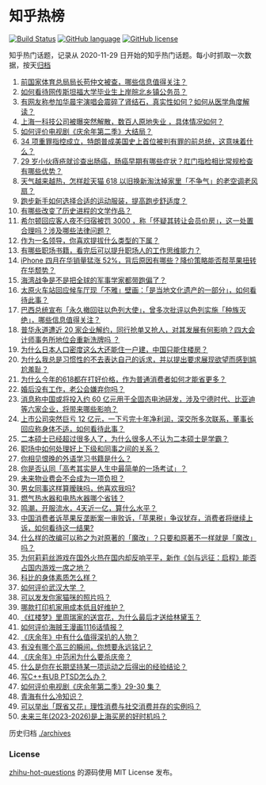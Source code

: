 # 知乎热榜
[![Build Status](https://github.com/ToWeLong/zhihu-hot-questions/workflows/CI/badge.svg)](https://github.com/ToWeLong/zhihu-hot-questions/actions)
[![GitHub language](https://img.shields.io/badge/language-golang-orange.svg)](https://golang.org/)
[![GitHub license](https://img.shields.io/github/license/ToWeLong/zhihu-hot-questions)](https://github.com/ToWeLong/zhihu-hot-questions/blob/main/LICENSE)

知乎热门话题，记录从 2020-11-29 日开始的知乎热门话题。每小时抓取一次数据，按天[归档](./archives)

<!-- BEGIN -->

1. [前国家体育总局局长苟仲文被查，哪些信息值得关注？](https://www.zhihu.com/question/657656817)
1. [如何看待网传斯坦福大学毕业生上岸皖北乡镇公务员？](https://www.zhihu.com/question/657591428)
1. [有网友称参加华晨宇演唱会震碎了肾结石，真实性如何？如何从医学角度解读？](https://www.zhihu.com/question/657661087)
1. [上海一科技公司被曝突然解散，数百人原地失业 ，具体情况如何？](https://www.zhihu.com/question/657650031)
1. [如何评价电视剧《庆余年第二季》大结局？](https://www.zhihu.com/question/657687825)
1. [34 项重罪指控成立，特朗普成美国史上首位被判有罪的前总统，这意味着什么？](https://www.zhihu.com/question/657735875)
1. [29 岁小伙痔疮就诊查出肠癌，肠癌早期有哪些症状？肛门指检相比常规检查有哪些优势？](https://www.zhihu.com/question/657553382)
1. [天气越来越热，怎样趁天猫 618 以旧换新淘汰掉家里「不争气」的老空调老风扇？](https://www.zhihu.com/question/657553039)
1. [跑步新手如何选择合适的运动服装，提高跑步舒适度？](https://www.zhihu.com/question/656320126)
1. [有哪些改变了历史进程的文学作品？](https://www.zhihu.com/question/657330865)
1. [希尔顿回应客人夜不归宿被罚 3000 ，称「怀疑其转让会员价房」，这一处置合理吗？涉及哪些法律问题？](https://www.zhihu.com/question/657637434)
1. [作为一名领导，你喜欢提拔什么类型的下属？](https://www.zhihu.com/question/655308191)
1. [有哪些职场书籍，看完后可以提升职场人的工作思维能力？](https://www.zhihu.com/question/653888958)
1. [iPhone 四月在华销量猛涨 52%，背后原因有哪些？降价策略能否帮苹果扭转在华颓势？](https://www.zhihu.com/question/657626993)
1. [海湾战争是不是把全球的军事学家都带跑偏了？](https://www.zhihu.com/question/654216072)
1. [太原火车站回应候车厅现「不雅」壁画：「是当地文化遗产的一部分」，如何看待此事？](https://www.zhihu.com/question/657460057)
1. [巴西总统宣布「永久撤回驻以色列大使」，曾多次批评以色列实施「种族灭绝」，哪些信息值得关注？](https://www.zhihu.com/question/657592067)
1. [普华永道遭近 20 家企业解约，同行抢单又抢人，对其发展有何影响？四大会计师事务所地位会重新洗牌吗 ？](https://www.zhihu.com/question/657644925)
1. [为什么日本人口密度这么大还能住一户建，中国只能住楼房？](https://www.zhihu.com/question/634822885)
1. [为什么我总是习惯性的不去表达自己的诉求，并以提出要求展现欲望而感到尴尬羞耻？](https://www.zhihu.com/question/478825422)
1. [为什么今年的618都在打好价格，作为普通消费者如何才能省更多？](https://www.zhihu.com/question/657700418)
1. [婚后没有工作，老公会嫌弃你吗？](https://www.zhihu.com/question/656751734)
1. [消息称中国或将投入约 60 亿元用于全固态电池研发，涉及宁德时代、比亚迪等六家企业，将带来哪些影响？](https://www.zhihu.com/question/657559119)
1. [上市公司突然巨亏 12 亿元，一下亏完十年净利润，深交所多次联系，董事长回应称身体不适，如何看待此事？](https://www.zhihu.com/question/657527151)
1. [二本硕士已经超过很多人了，为什么很多人不认为二本硕士是学霸？](https://www.zhihu.com/question/656355523)
1. [职场中如何处理好上下级和同事之间的关系？](https://www.zhihu.com/question/657526719)
1. [你相见恨晚的外语学习书籍是什么？](https://www.zhihu.com/question/489138849)
1. [你是否认同「高考其实是人生中最简单的一场考试」？](https://www.zhihu.com/question/657034044)
1. [未来物业费会不会成为一项负担？](https://www.zhihu.com/question/655250384)
1. [男女同事这样算暧昧吗，他喜欢我吗?](https://www.zhihu.com/question/650985843)
1. [燃气热水器和电热水器哪个省钱？](https://www.zhihu.com/question/380105493)
1. [鸣潮，开服流水，4天近一亿，算什么水平？](https://www.zhihu.com/question/657441314)
1. [中国消费者诉苹果反垄断案一审败诉，「苹果税」争议犹存，消费者将继续上诉，如何看待这一结果?](https://www.zhihu.com/question/657654494)
1. [什么样的改编可以称之为对原著的「魔改」？只要和原著不一样就是「魔改」吗？](https://www.zhihu.com/question/657034079)
1. [为何莉莉丝游戏在国外火热在国内却反响平平，新作《剑与远征：启程》能否占国内游戏一席之地？](https://www.zhihu.com/question/657566516)
1. [科比的身体素质怎么样？](https://www.zhihu.com/question/320829188)
1. [如何评价武汉大学 ？](https://www.zhihu.com/question/394206082)
1. [可以发发你家猫咪的照片吗？](https://www.zhihu.com/question/437385836)
1. [哪款打印机家用成本低且好维护？](https://www.zhihu.com/question/654794599)
1. [《红楼梦》里周瑞家的送宫花，为什么最后才送给林黛玉？](https://www.zhihu.com/question/357960183)
1. [如何评价海贼王漫画1116话情报？](https://www.zhihu.com/question/657457244)
1. [《庆余年》中有什么值得深扒的人物？](https://www.zhihu.com/question/372103245)
1. [有没有哪个高三的瞬间，你想要永远铭记？](https://www.zhihu.com/question/657034428)
1. [《庆余年》中范闲为什么要杀庆帝？](https://www.zhihu.com/question/434793345)
1. [什么是你在长期坚持某一项运动之后得出的经验结论？](https://www.zhihu.com/question/603822135)
1. [写C++有UB PTSD怎么办？](https://www.zhihu.com/question/656856350)
1. [如何评价电视剧《庆余年第二季》29-30 集？](https://www.zhihu.com/question/657681934)
1. [青海有什么冷知识？](https://www.zhihu.com/question/299272581)
1. [可以举出「既省又花」理性消费与社交消费并存的实例吗？](https://www.zhihu.com/question/656927004)
1. [未来三年(2023-2026)是上海买房的好时机吗？](https://www.zhihu.com/question/619493794)

<!-- END -->

历史归档 [./archives](./archives)


### License
[zhihu-hot-questions](https://github.com/towelong/zhihu-hot-questions) 的源码使用 MIT License 发布。
